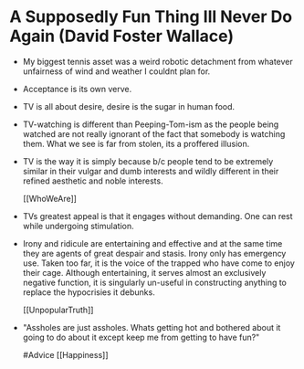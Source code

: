 # A Supposedly Fun Thing Ill Never Do Again (David Foster Wallace)

- My biggest tennis asset was a weird robotic detachment from whatever unfairness of wind and weather I couldnt plan for.

- Acceptance is its own verve.

- TV is all about desire, desire is the sugar in human food.

- TV-watching is different than Peeping-Tom-ism as the people being watched are not really ignorant of the fact that somebody is watching them.
  What we see is far from stolen, its a proffered illusion.
  
- TV is the way it is simply because b/c people tend to be extremely similar in their vulgar and dumb interests and wildly different in their refined aesthetic and noble interests.

  [[WhoWeAre]]

- TVs greatest appeal is that it engages without demanding. One can rest while undergoing stimulation.

- Irony and ridicule are entertaining and effective and at the same time they are agents of great despair and stasis.
   Irony only has emergency use. Taken too far, it is the voice of the trapped who have come to enjoy their cage.
   Although entertaining, it serves almost an exclusively negative function, it is singularly un-useful in constructing anything to replace the hypocrisies it debunks. 

   [[UnpopularTruth]]

- "Assholes are just assholes. Whats getting hot and bothered about it going to do about it except keep me from getting to have fun?"

  #Advice [[Happiness]]

